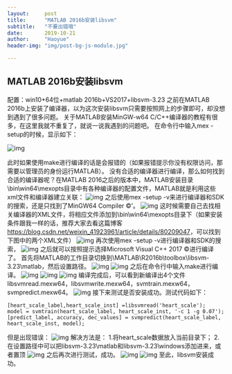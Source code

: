 ```yaml
---
layout:     post
title:      "MATLAB 2016b安装libsvm"
subtitle:   "不要出错哦"
date:       2019-10-21
author:     "Haoyue"
header-img: "img/post-bg-js-module.jpg"

---
```


## MATLAB 2016b安装libsvm

配置：win10+64位+matlab 2016b+VS2017+libsvm-3.23
之前在MATLAB 2016b上安装了编译器，以为这次安装libsvm只需要按照网上的步骤即可，却没想到遇到了很多问题。
关于MATLAB安装MinGW-w64 C/C++编译器的教程有很多，在这里我就不重复了，就说一说我遇到的问题吧。
在命令行中输入mex -setup的时候，显示如下：

![img](https://github.com/sunshinemingo/sunshinemingo.github.io/raw/master/img/image_md/image_16.png)

此时如果使用make进行编译的话是会报错的（如果报错提示你没有权限访问，那需要以管理员的身份运行MATLAB）。
没有合适的编译器进行编译，那么如何找到合适的编译器呢？在MATLAB 2016之后的版本中，MATLAB安装目录\bin\win64\mexopts目录中有各种编译器的配置文件，MATLAB就是利用这些xml文件和编译器建立关联：
![img](https://github.com/sunshinemingo/sunshinemingo.github.io/raw/master/img/image_md/image_02.png)
之后使用mex -setup -v来进行编译器和SDK的搜索，还是只找到了MinGW64 Compiler ©’。
![img](https://github.com/sunshinemingo/sunshinemingo.github.io/raw/master/img/image_md/image_03.png)
这时候需要自己去找相关编译器的XML文件，将相应文件添加到\bin\win64\mexopts目录下（如果安装条件跟我一样的话，推荐大家去看这篇博客<https://blog.csdn.net/weixin_41923961/article/details/80209047>，可以找到下图中的两个XML文件）
![img](https://github.com/sunshinemingo/sunshinemingo.github.io/raw/master/img/image_md/image_04.png)
再次使用mex -setup -v进行编译器和SDK的搜索，
![img](https://github.com/sunshinemingo/sunshinemingo.github.io/raw/master/img/image_md/image_05.png)
之后就可以按照提示选择Microsoft Visual C++ 2017 ©进行编译了。
首先将MATLAB的工作目录切换到\MATLAB\R2016b\toolbox\libsvm-3.23\matlab，然后设置路径。
![img](https://github.com/sunshinemingo/sunshinemingo.github.io/raw/master/img/image_md/image_06.png)
![img](https://github.com/sunshinemingo/sunshinemingo.github.io/raw/master/img/image_md/image_07.png)
之后在命令行中输入make进行编译。
![img](https://github.com/sunshinemingo/sunshinemingo.github.io/raw/master/img/image_md/image_08.png)
![img](https://github.com/sunshinemingo/sunshinemingo.github.io/raw/master/img/image_md/image_09.png)
![img](https://github.com/sunshinemingo/sunshinemingo.github.io/raw/master/img/image_md/image_10.png)
编译完成后，可以看到新编译出4个文件libsvmread.mexw64，libsvmwrite.mexw64，svmtrain.mexw64，svmpredict.mexw64。
![img](https://github.com/sunshinemingo/sunshinemingo.github.io/raw/master/img/image_md/image_11.png)
接下来测试是否安装成功。测试代码如下：
```
[heart_scale_label,heart_scale_inst] =libsvmread('heart_scale');
model = svmtrain(heart_scale_label, heart_scale_inst, '-c 1 -g 0.07');
[predict_label, accuracy, dec_values] = svmpredict(heart_scale_label, heart_scale_inst, model);
```
但是出现错误：
![img](https://github.com/sunshinemingo/sunshinemingo.github.io/raw/master/img/image_md/image_12.png)
解决方法是：
1.将heart_scale数据放入当前目录下；
2.在设置路径中可以把libsvm-3.23\matlab和libsvm-3.23\windows添加进来，或者置顶
![img](https://github.com/sunshinemingo/sunshinemingo.github.io/raw/master/img/image_md/image_13.png)
之后再次进行测试，成功。
![img](https://github.com/sunshinemingo/sunshinemingo.github.io/raw/master/img/image_md/image_14.png)
![img](https://github.com/sunshinemingo/sunshinemingo.github.io/raw/master/img/image_md/image_15.png)
至此，libsvm安装成功。